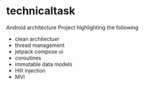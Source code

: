 # technicaltask
Android architecture Project highlighting the following
- clean architectuer
- thread management
- jetpack compose ui
- coroutines
- immutable data models
- Hilt injection
- MVI
